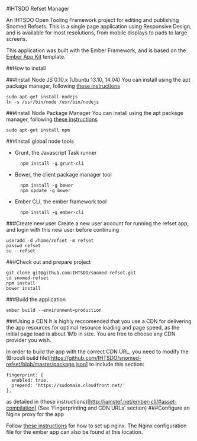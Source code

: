 #IHTSDO Refset Manager

An IHTSDO Open Tooling Framework project for editing and publishing Snomed Refsets. This is a single page application using Responsive Design, and is available for most resolutions, from mobile displays to pads to large screens.

This application was built with the Ember Framework, and is based on the [Ember App Kit](https://github.com/stefanpenner/ember-app-kit) template.

##How to install

###Install Node JS 0.10.x (Ubuntu 13.10, 14.04)
You can install using the apt package manager, following [these instructions]()

    sudo apt-get install nodejs
    ln -s /usr/bin/node /usr/bin/nodejs
###Install Node Package Manager
You can install using the apt package manager, following [these instructions]()

    sudo apt-get install npm
###Install global node tools
- Grunt, the Javascript Task runner

        npm install -g grunt-cli
- Bower, the client package manager tool

        npm install -g bower
        npm update -g bower
        
- Ember CLI, the ember framework tool

        npm install -g ember-cli

###Create new user
Create a new user account for running the refset app, and login with this new user before continuing

    useradd -d /home/refset -m refset
    passwd refset
    su - refset
        
###Check out and prepare project

    git clone git@github.com:IHTSDO/snomed-refset.git
    cd snomed-refset
    npm install
    bower install
###Build the application

    ember build --environment=production
    
###Using a CDN
It is highly reccomended that you use a CDN for delivering the app resources for optimal resource loading and page speed, as the initial page load is about 1Mb in size. You are free to choose any CDN provider you wish. 

In order to build the app with the correct CDN URL, you need to modify the (Brocoli build file)[https://github.com/IHTSDO/snomed-refset/blob/master/package.json] to include this section:

    fingerprint: {
      enabled: true,
      prepend: 'https://sudomain.cloudfront.net/'
    },
    
as detailed in (these instructions)[http://iamstef.net/ember-cli/#asset-compilation] (See 'Fingerprinting and CDN URLs' section)
###Configure an Nginx proxy for the app

Follow [these instructions](https://github.com/IHTSDO/snomed-publish/tree/master/config/nginx) for how to set up nginx. The Nginx configuration file for the ember app can also be found at this location.
